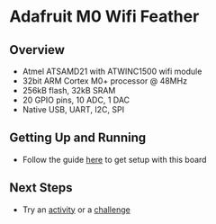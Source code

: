 # Adafruit M0 Wifi Feather

## Overview

- Atmel ATSAMD21 with ATWINC1500 wifi module
- 32bit ARM Cortex M0+ processor @ 48MHz
- 256kB flash, 32kB SRAM
- 20 GPIO pins, 10 ADC, 1 DAC
- Native USB, UART, I2C, SPI

## Getting Up and Running

* Follow the guide [here](https://learn.adafruit.com/adafruit-feather-m0-wifi-atwinc1500?view=all#setup) to get setup with this board

## Next Steps

* Try an [activity](/activities) or a [challenge](/challenges)
